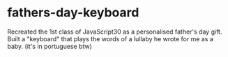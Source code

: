 # fathers-day-keyboard
Recreated the 1st class of JavaScript30 as a personalised father's day gift. Built a "keyboard" that plays the words of a lullaby he wrote for me as a baby. (it's in portuguese btw)
